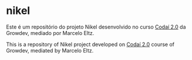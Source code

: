 # nikel

Este é um repositório do projeto Nikel desenvolvido no curso [Codaí 2.0](https://codai.growdev.com.br/) da Growdev, mediado por Marcelo Eltz.

This is a repository of Nikel project developed on [Codaí 2.0](https://codai.growdev.com.br/) course of Growdev, mediated by Marcelo Eltz.
